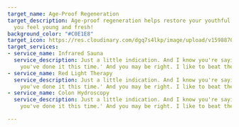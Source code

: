 ```yaml
---
target_name: Age-Proof Regeneration
target_description: Age-proof regeneration helps restore your youthful looks and makes
  you feel young and fresh!
background_color: "#C0E1E8"
target_icon: https://res.cloudinary.com/dgq7s4lkp/image/upload/v1598870034/uploads/old-man_qr78rc.png
target_services:
- service_name: Infrared Sauna
  service_description: Just a little indication. And I know you're saying, 'Oh Bob,
    you've done it this time.' And you may be right. I like to beat the brush.
- service_name: Red Light Therapy
  service_description: Just a little indication. And I know you're saying, 'Oh Bob,
    you've done it this time.' And you may be right. I like to beat the brush.
- service_name: Colon Hydroscopy
  service_description: Just a little indication. And I know you're saying, 'Oh Bob,
    you've done it this time.' And you may be right. I like to beat the brush.

---
```

